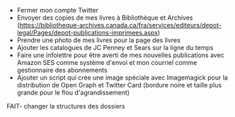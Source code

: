 - Fermer mon compte Twitter
- Envoyer des copies de mes livres à Bibliothèque et Archives (https://bibliotheque-archives.canada.ca/fra/services/editeurs/depot-legal/Pages/depot-publications-imprimees.aspx)
- Prendre une photo de mes livres pour la page des livres
- Ajouter les catalogues de JC Penney et Sears sur la ligne du temps
- Faire une infolettre pour être averti de mes nouvelles publications avec Amazon SES comme système d'envoi et mon courriel comme gestionnaire des abonnements
- Ajouter un script qui crée une image spéciale avec Imagemagick pour la distribution de Open Graph et Twitter Card (bordure noire et taille plus grande pour le flou d'agrandissement)

FAIT- changer la structures des dossiers